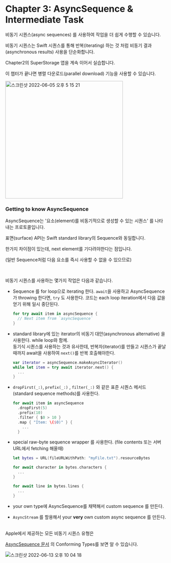 # Chapter 3: AsyncSequence & Intermediate Task

비동기 시퀀스(async sequences) 를 사용하여 작업을 더 쉽게 수행할 수 있습니다. 

비동기 시퀀스는 Swift 시퀀스를 통해 반복(iterating) 하는 것 처럼 비동기 결과(asynchronous results) 사용을 단순화합니다. 



Chapter2의 SuperStorage 앱을 계속 이어서 실습합니다. 

이 챕터가 끝나면 병렬 다운로드(parallel download) 기능을 사용할 수 있습니다.

<img width="368" alt="스크린샷 2022-06-05 오후 5 15 21" src="https://user-images.githubusercontent.com/9502063/172041830-8a17bc4b-fb1f-4f9a-afb1-51366901a085.png">



### Getting to know AsyncSequence

AsyncSequence는 '요소(element)를 비동기적으로 생성할 수 있는 시퀀스' 를 나타내는 프로토콜입니다. 

표면(surface) API는 Swift standard library의 Sequence와 동일합니다.

한가지 차이점이 있는데, next element를 기다려야한다는 점입니다. 

(일반 Sequence처럼 다음 요소를 즉시 사용할 수 없을 수 있으므로)



<br/>

비동기 시퀀스를 사용하는 몇가지 작업은 다음과 같습니다.

- Sequence 를 for loop으로 iterating 한다. `await`을 사용하고 AsyncSequence가 throwing 한다면, `try` 도 사용한다. 코드는 each loop iteration에서 다음 값을 얻기 위해 일시 중단된다. 

  ```swift
  for try await item in asyncSequence {
    // Next item from `asyncSequence`
  }
  ```


- standard library에 있는 iterator의 비동기 대안(asynchronous alternative) 을 사용한다. while loop와 함께.  
  동기식 시퀀스를 사용하는 것과 유사한데,  반복자(iterator)를 만들고 시퀀스가 끝날때까지 await을 사용하여 `next()`를 반복 호출해야한다. 

  ```swift
  var iterator = asyncSequence.makeAsyncIterator()
  while let item = try await iterator.next() {
    ...
  }
  ```

- `dropFirst(_:)`, `prefix(_:)`  , `filter(_:)`  와 같은 표준 시퀀스 메서드(standard sequence methods)를 사용한다. 

  ```swift
  for await item in asyncSequence
    .dropFirst(5)
    .prefix(10)
    .filter { $0 > 10 }
    .map { "Item: \($0)" } {
      ...
    }
  
  ```

- special raw-byte sequence wrapper 를 사용한다. (file contents 또는 서버 URL에서 fetching 해올때)

  ```swift
  let bytes = URL(fileURLWithPath: "myFile.txt").resourceBytes
  
  for await character in bytes.characters {
    ...
  }
  
  for await line in bytes.lines {
    ...
  }
  ```

- your own type에 AsyncSequence를 채택해서 custom sequence 를 만든다.

- `AsyncStream` 를 할용해서 your **very** own custom async sequence 를 만든다. 


<br/>
Apple에서 제공하는 모든 비동기 시퀀스 유형은

[AsyncSequence 문서](https://developer.apple.com/documentation/swift/asyncsequence) 의 Conforming Types를 보면 알 수 있습니다. 

![스크린샷 2022-06-13 오후 10 04 18](https://user-images.githubusercontent.com/9502063/173360036-4c7ad995-f0a2-4315-97c5-550ce4765376.png)

